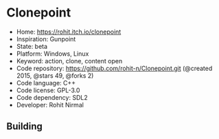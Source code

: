 # Clonepoint

- Home: https://rohit.itch.io/clonepoint
- Inspiration: Gunpoint
- State: beta
- Platform: Windows, Linux
- Keyword: action, clone, content open
- Code repository: https://github.com/rohit-n/Clonepoint.git (@created 2015, @stars 49, @forks 2)
- Code language: C++
- Code license: GPL-3.0
- Code dependency: SDL2
- Developer: Rohit Nirmal

## Building
